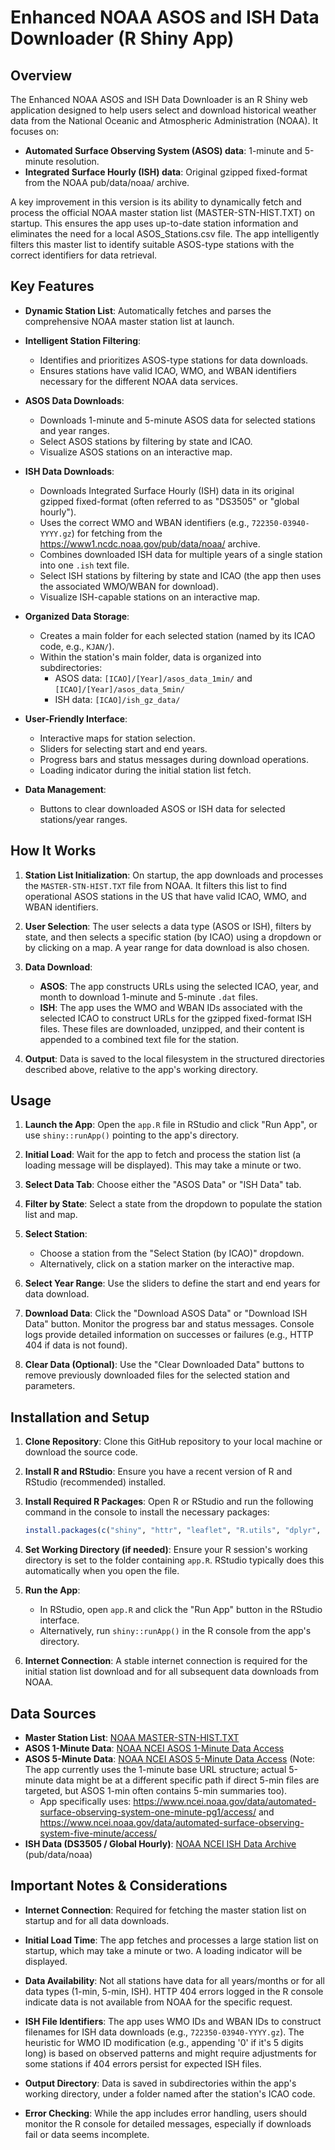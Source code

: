 # Enhanced NOAA ASOS and ISH Data Downloader (R Shiny App)

## Overview

The Enhanced NOAA ASOS and ISH Data Downloader is an R Shiny web application designed to help users select and download historical weather data from the National Oceanic and Atmospheric Administration (NOAA). It focuses on:

- **Automated Surface Observing System (ASOS) data**: 1-minute and 5-minute resolution.
- **Integrated Surface Hourly (ISH) data**: Original gzipped fixed-format from the NOAA pub/data/noaa/ archive.

A key improvement in this version is its ability to dynamically fetch and process the official NOAA master station list (MASTER-STN-HIST.TXT) on startup. This ensures the app uses up-to-date station information and eliminates the need for a local ASOS_Stations.csv file. The app intelligently filters this master list to identify suitable ASOS-type stations with the correct identifiers for data retrieval.

## Key Features

- **Dynamic Station List**: Automatically fetches and parses the comprehensive NOAA master station list at launch.

- **Intelligent Station Filtering**:
  - Identifies and prioritizes ASOS-type stations for data downloads.
  - Ensures stations have valid ICAO, WMO, and WBAN identifiers necessary for the different NOAA data services.

- **ASOS Data Downloads**:
  - Downloads 1-minute and 5-minute ASOS data for selected stations and year ranges.
  - Select ASOS stations by filtering by state and ICAO.
  - Visualize ASOS stations on an interactive map.

- **ISH Data Downloads**:
  - Downloads Integrated Surface Hourly (ISH) data in its original gzipped fixed-format (often referred to as "DS3505" or "global hourly").
  - Uses the correct WMO and WBAN identifiers (e.g., `722350-03940-YYYY.gz`) for fetching from the https://www1.ncdc.noaa.gov/pub/data/noaa/ archive.
  - Combines downloaded ISH data for multiple years of a single station into one `.ish` text file.
  - Select ISH stations by filtering by state and ICAO (the app then uses the associated WMO/WBAN for download).
  - Visualize ISH-capable stations on an interactive map.

- **Organized Data Storage**:
  - Creates a main folder for each selected station (named by its ICAO code, e.g., `KJAN/`).
  - Within the station's main folder, data is organized into subdirectories:
    - ASOS data: `[ICAO]/[Year]/asos_data_1min/` and `[ICAO]/[Year]/asos_data_5min/`
    - ISH data: `[ICAO]/ish_gz_data/`

- **User-Friendly Interface**:
  - Interactive maps for station selection.
  - Sliders for selecting start and end years.
  - Progress bars and status messages during download operations.
  - Loading indicator during the initial station list fetch.

- **Data Management**:
  - Buttons to clear downloaded ASOS or ISH data for selected stations/year ranges.

## How It Works

1. **Station List Initialization**: On startup, the app downloads and processes the `MASTER-STN-HIST.TXT` file from NOAA. It filters this list to find operational ASOS stations in the US that have valid ICAO, WMO, and WBAN identifiers.

2. **User Selection**: The user selects a data type (ASOS or ISH), filters by state, and then selects a specific station (by ICAO) using a dropdown or by clicking on a map. A year range for data download is also chosen.

3. **Data Download**:
   - **ASOS**: The app constructs URLs using the selected ICAO, year, and month to download 1-minute and 5-minute `.dat` files.
   - **ISH**: The app uses the WMO and WBAN IDs associated with the selected ICAO to construct URLs for the gzipped fixed-format ISH files. These files are downloaded, unzipped, and their content is appended to a combined text file for the station.

4. **Output**: Data is saved to the local filesystem in the structured directories described above, relative to the app's working directory.

## Usage

1. **Launch the App**: Open the `app.R` file in RStudio and click "Run App", or use `shiny::runApp()` pointing to the app's directory.

2. **Initial Load**: Wait for the app to fetch and process the station list (a loading message will be displayed). This may take a minute or two.

3. **Select Data Tab**: Choose either the "ASOS Data" or "ISH Data" tab.

4. **Filter by State**: Select a state from the dropdown to populate the station list and map.

5. **Select Station**:
   - Choose a station from the "Select Station (by ICAO)" dropdown.
   - Alternatively, click on a station marker on the interactive map.

6. **Select Year Range**: Use the sliders to define the start and end years for data download.

7. **Download Data**: Click the "Download ASOS Data" or "Download ISH Data" button. Monitor the progress bar and status messages. Console logs provide detailed information on successes or failures (e.g., HTTP 404 if data is not found).

8. **Clear Data (Optional)**: Use the "Clear Downloaded Data" buttons to remove previously downloaded files for the selected station and parameters.

## Installation and Setup

1. **Clone Repository**: Clone this GitHub repository to your local machine or download the source code.

2. **Install R and RStudio**: Ensure you have a recent version of R and RStudio (recommended) installed.

3. **Install Required R Packages**: Open R or RStudio and run the following command in the console to install the necessary packages:

   ```r
   install.packages(c("shiny", "httr", "leaflet", "R.utils", "dplyr", "readr", "stringr", "shinyjs"))
   ```

4. **Set Working Directory (if needed)**: Ensure your R session's working directory is set to the folder containing `app.R`. RStudio typically does this automatically when you open the file.

5. **Run the App**:
   - In RStudio, open `app.R` and click the "Run App" button in the RStudio interface.
   - Alternatively, run `shiny::runApp()` in the R console from the app's directory.

6. **Internet Connection**: A stable internet connection is required for the initial station list download and for all subsequent data downloads from NOAA.

## Data Sources

- **Master Station List**: [NOAA MASTER-STN-HIST.TXT](https://www.ncei.noaa.gov/pub/data/noaa/MASTER-STN-HIST.TXT)
- **ASOS 1-Minute Data**: [NOAA NCEI ASOS 1-Minute Data Access](https://www.ncei.noaa.gov/data/automated-surface-observing-system-one-minute-pg1/access/)
- **ASOS 5-Minute Data**: [NOAA NCEI ASOS 5-Minute Data Access](https://www.ncei.noaa.gov/data/automated-surface-observing-system-five-minute/access/) (Note: The app currently uses the 1-minute base URL structure; actual 5-minute data might be at a different specific path if direct 5-min files are targeted, but ASOS 1-min often contains 5-min summaries too).
  - App specifically uses: https://www.ncei.noaa.gov/data/automated-surface-observing-system-one-minute-pg1/access/ and https://www.ncei.noaa.gov/data/automated-surface-observing-system-five-minute/access/
- **ISH Data (DS3505 / Global Hourly)**: [NOAA NCEI ISH Data Archive](https://www1.ncdc.noaa.gov/pub/data/noaa/) (pub/data/noaa)

## Important Notes & Considerations

- **Internet Connection**: Required for fetching the master station list on startup and for all data downloads.

- **Initial Load Time**: The app fetches and processes a large station list on startup, which may take a minute or two. A loading indicator will be displayed.

- **Data Availability**: Not all stations have data for all years/months or for all data types (1-min, 5-min, ISH). HTTP 404 errors logged in the R console indicate data is not available from NOAA for the specific request.

- **ISH File Identifiers**: The app uses WMO IDs and WBAN IDs to construct filenames for ISH data downloads (e.g., `722350-03940-YYYY.gz`). The heuristic for WMO ID modification (e.g., appending '0' if it's 5 digits long) is based on observed patterns and might require adjustments for some stations if 404 errors persist for expected ISH files.

- **Output Directory**: Data is saved in subdirectories within the app's working directory, under a folder named after the station's ICAO code.

- **Error Checking**: While the app includes error handling, users should monitor the R console for detailed messages, especially if downloads fail or data seems incomplete.
